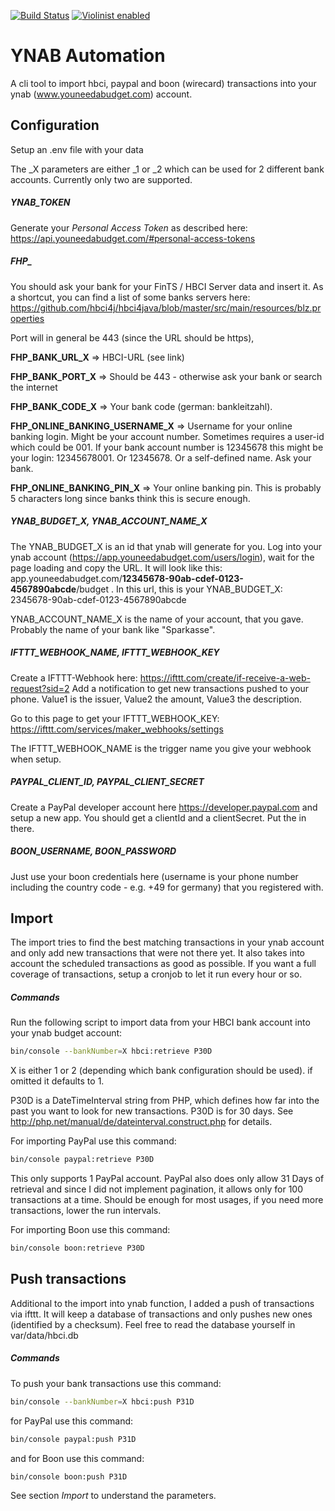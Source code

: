 [![Build Status](https://travis-ci.org/dpeuscher/ynab_automation.svg?branch=master)](https://travis-ci.org/dpeuscher/ynab_automation)
[![Violinist enabled](https://img.shields.io/badge/violinist-enabled-brightgreen.svg)](https://violinist.io)

# YNAB Automation

A cli tool to import hbci, paypal and boon (wirecard) transactions into your ynab (www.youneedabudget.com) account.

## Configuration
Setup an .env file with your data

The _X parameters are either _1 or _2 which can be used for 2 different bank accounts. Currently only two are supported.

##### YNAB_TOKEN
Generate your _Personal Access Token_ as described here: https://api.youneedabudget.com/#personal-access-tokens

##### FHP_
You should ask your bank for your FinTS / HBCI Server data and insert it. As a shortcut, you can find a list of some
banks servers here: https://github.com/hbci4j/hbci4java/blob/master/src/main/resources/blz.properties

Port will in general be 443 (since the URL should be https),

**FHP_BANK_URL_X** => HBCI-URL (see link)

**FHP_BANK_PORT_X** => Should be 443 - otherwise ask your bank or search the internet

**FHP_BANK_CODE_X** => Your bank code (german: bankleitzahl).

**FHP_ONLINE_BANKING_USERNAME_X** => Username for your online banking login. Might be your account number. Sometimes 
requires a user-id which could be 001. If your bank account number is 12345678 this might be your login: 12345678001. 
Or 12345678. Or a self-defined name. Ask your bank.
 
**FHP_ONLINE_BANKING_PIN_X** => Your online banking pin. This is probably 5 characters long since banks think this is
secure enough.

##### YNAB_BUDGET_X, YNAB_ACCOUNT_NAME_X
The YNAB_BUDGET_X is an id that ynab will generate for you. Log into your ynab account 
(https://app.youneedabudget.com/users/login), wait for the page loading and copy the URL. It will look like this:
app.youneedabudget.com/**12345678-90ab-cdef-0123-4567890abcde**/budget . In this url, this is your YNAB_BUDGET_X: 
2345678-90ab-cdef-0123-4567890abcde

YNAB_ACCOUNT_NAME_X is the name of your account, that you gave. Probably the name of your bank like "Sparkasse".

##### IFTTT_WEBHOOK_NAME, IFTTT_WEBHOOK_KEY
Create a IFTTT-Webhook here: https://ifttt.com/create/if-receive-a-web-request?sid=2
Add a notification to get new transactions pushed to your phone. Value1 is the issuer, Value2 the amount, Value3 the 
description.

Go to this page to get your IFTTT_WEBHOOK_KEY: https://ifttt.com/services/maker_webhooks/settings

The IFTTT_WEBHOOK_NAME is the trigger name you give your webhook when setup. 

##### PAYPAL_CLIENT_ID, PAYPAL_CLIENT_SECRET
Create a PayPal developer account here https://developer.paypal.com and setup a new app. You should get a clientId and a
clientSecret. Put the in there.

##### BOON_USERNAME, BOON_PASSWORD
Just use your boon credentials here (username is your phone number including the country code - e.g. +49 for germany)
that you registered with.

## Import
The import tries to find the best matching transactions in your ynab account and only add new transactions that were not
there yet. It also takes into account the scheduled transactions as good as possible. If you want a full coverage of 
transactions, setup a cronjob to let it run every hour or so.

##### Commands

Run the following script to import data from your HBCI bank account into your ynab budget account:
```bash
bin/console --bankNumber=X hbci:retrieve P30D
```
X is either 1 or 2 (depending which bank configuration should be used). if omitted it defaults to 1.

P30D is a DateTimeInterval string from PHP, which defines how far into the past you want to look for new transactions.
P30D is for 30 days. See http://php.net/manual/de/dateinterval.construct.php for details.

For importing PayPal use this command:
```bash
bin/console paypal:retrieve P30D
```
This only supports 1 PayPal account. PayPal also does only allow 31 Days of retrieval and since I did not implement
pagination, it allows only for 100 transactions at a time. Should be enough for most usages, if you need more
transactions, lower the run intervals.

For importing Boon use this command:
```bash
bin/console boon:retrieve P30D
```

## Push transactions
Additional to the import into ynab function, I added a push of transactions via ifttt. It will keep a database of
transactions and only pushes new ones (identified by a checksum). Feel free to read the database yourself in
var/data/hbci.db

##### Commands
To push your bank transactions use this command:
```bash
bin/console --bankNumber=X hbci:push P31D
```
for PayPal use this command:
```bash
bin/console paypal:push P31D
```
and for Boon use this command:
```bash
bin/console boon:push P31D
```
See section _Import_ to understand the parameters.

